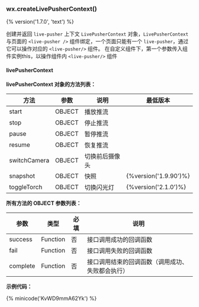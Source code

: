 ### wx.createLivePusherContext()
{% version('1.7.0', 'text') %}

创建并返回 `live-pusher` 上下文 `LivePusherContext` 对象，`LivePusherContext` 与页面的 `<live-pusher />` 组件绑定，一个页面只能有一个 `live-pusher`，通过它可以操作对应的 `<live-pusher/>` 组件。
在自定义组件下，第一个参数传入组件实例this，以操作组件内 `<live-pusher/>` 组件

#### livePusherContext

**livePusherContext 对象的方法列表：**

| 方法              | 参数   | 说明           | 最低版本   |
|-------------------|--------|----------------| ---------- |
| start             | OBJECT | 播放推流       | |
| stop              | OBJECT | 停止推流       | |
| pause             | OBJECT | 暂停推流       | |
| resume            | OBJECT | 恢复推流       | |
| switchCamera      | OBJECT | 切换前后摄像头 | |
| snapshot          | OBJECT | 快照           | {%version('1.9.90')%} |
| toggleTorch       | OBJECT | 切换闪光灯     | {%version('2.1.0')%}  |

**所有方法的 OBJECT 参数列表：**

| 参数     | 类型     | 必填 | 说明                                                                  |
|----------|----------|------|-----------------------------------------------------------------------|
| success  | Function | 否   | 接口调用成功的回调函数                                                |
| fail     | Function | 否   | 接口调用失败的回调函数                                                |
| complete | Function | 否   | 接口调用结束的回调函数（调用成功、失败都会执行）                      |

**示例代码：**

{% minicode('KvWD9mmA62Yk') %}
